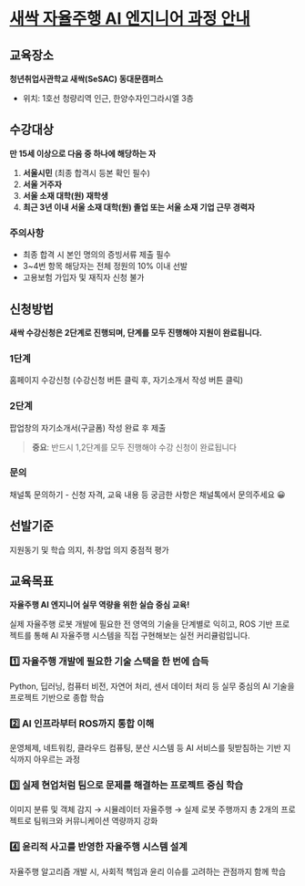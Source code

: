 # [새싹 자율주행 AI 엔지니어 과정 안내](https://sesac.seoul.kr/course/active/detail.do)

## 교육장소
**청년취업사관학교 새싹(SeSAC) 동대문캠퍼스**
- 위치: 1호선 청량리역 인근, 한양수자인그라시엘 3층

## 수강대상
**만 15세 이상으로 다음 중 하나에 해당하는 자**

1. **서울시민** (최종 합격시 등본 확인 필수)
2. **서울 거주자**
3. **서울 소재 대학(원) 재학생**
4. **최근 3년 이내 서울 소재 대학(원) 졸업 또는 서울 소재 기업 근무 경력자**

### 주의사항
- 최종 합격 시 본인 명의의 증빙서류 제출 필수
- 3~4번 항목 해당자는 전체 정원의 10% 이내 선발
- 고용보험 가입자 및 재직자 신청 불가

## 신청방법
**새싹 수강신청은 2단계로 진행되며, 단계를 모두 진행해야 지원이 완료됩니다.**

### 1단계
홈페이지 수강신청 (수강신청 버튼 클릭 후, 자기소개서 작성 버튼 클릭)

### 2단계  
팝업창의 자기소개서(구글폼) 작성 완료 후 제출

> **중요**: 반드시 1,2단계를 모두 진행해야 수강 신청이 완료됩니다

### 문의
채널톡 문의하기 - 신청 자격, 교육 내용 등 궁금한 사항은 채널톡에서 문의주세요 😀

## 선발기준
지원동기 및 학습 의지, 취∙창업 의지 중점적 평가

## 교육목표
**자율주행 AI 엔지니어 실무 역량을 위한 실습 중심 교육!**

실제 자율주행 로봇 개발에 필요한 전 영역의 기술을 단계별로 익히고, ROS 기반 프로젝트를 통해 AI 자율주행 시스템을 직접 구현해보는 실전 커리큘럼입니다.

### 1️⃣ 자율주행 개발에 필요한 기술 스택을 한 번에 습득
Python, 딥러닝, 컴퓨터 비전, 자연어 처리, 센서 데이터 처리 등 실무 중심의 AI 기술을 프로젝트 기반으로 종합 학습

### 2️⃣ AI 인프라부터 ROS까지 통합 이해
운영체제, 네트워킹, 클라우드 컴퓨팅, 분산 시스템 등 AI 서비스를 뒷받침하는 기반 지식까지 아우르는 과정

### 3️⃣ 실제 현업처럼 팀으로 문제를 해결하는 프로젝트 중심 학습
이미지 분류 및 객체 감지 → 시뮬레이터 자율주행 → 실제 로봇 주행까지 총 2개의 프로젝트로 팀워크와 커뮤니케이션 역량까지 강화

### 4️⃣ 윤리적 사고를 반영한 자율주행 시스템 설계
자율주행 알고리즘 개발 시, 사회적 책임과 윤리 이슈를 고려하는 관점까지 함께 학습